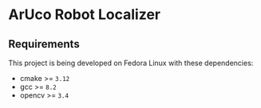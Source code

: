 # ArUco Robot Localizer

## Requirements

This project is being developed on Fedora Linux with these dependencies:
- cmake >= `3.12`
- gcc >= `8.2`
- opencv >= `3.4`
